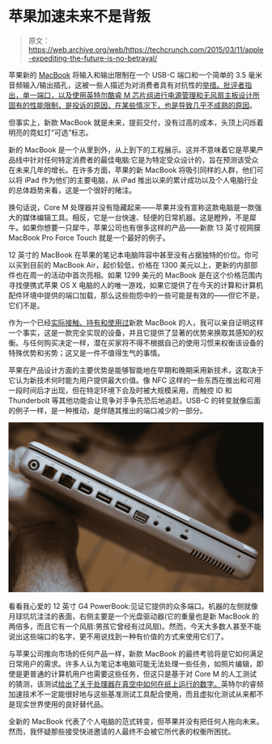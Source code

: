 # 苹果加速未来不是背叛 

> 原文：<https://web.archive.org/web/https://techcrunch.com/2015/03/11/apple-expediting-the-future-is-no-betrayal/>

苹果新的 [MacBook](https://web.archive.org/web/20221005205635/https://beta.techcrunch.com/2015/03/09/apple-introduces-a-reinvented-macbook-air/#tmhmdj:cUYr) 将输入和输出限制在一个 USB-C 端口和一个简单的 3.5 毫米音频输入/输出插孔，这被一些人描述为对消费者具有对抗性的[举措。批评者指出，单一端口，以及使用英特尔酷睿 M 芯片组进行电源管理和无风扇主板设计所固有的性能限制，是投诉的原因，在某些情况下，也是导致](https://web.archive.org/web/20221005205635/https://beta.techcrunch.com/2015/03/10/apples-latest-betrayal/)[几乎不成熟的原因](https://web.archive.org/web/20221005205635/https://twitter.com/mj_pants/status/575358724627259393)。

但事实上，新款 MacBook 就是未来，提前交付，没有过高的成本，头顶上闪烁着明亮的霓虹灯“可选”标志。

新的 MacBook 是一个从里到外，从上到下的工程展示。这并不意味着它是苹果产品线中针对任何特定消费者的最佳电脑:它是为特定受众设计的，旨在预测该受众在未来几年的增长。在许多方面，苹果的新 MacBook 将吸引同样的人群，他们可以将 iPad 作为他们的主要电脑，从 iPad 推出以来的累计成功以及个人电脑行业的总体趋势来看，这是一个很好的赌注。

换句话说，Core M 处理器并没有隐藏起来——苹果并没有宣称这款电脑是一款强大的媒体编辑工具。相反，它是一台快速、轻便的日常机器。这是瞪羚，不是犀牛。如果你想要一只犀牛，苹果公司也有很多这样的产品——新款 13 英寸视网膜 MacBook Pro Force Touch 就是一个最好的例子。

12 英寸的 MacBook 在苹果的笔记本电脑阵容中甚至没有占据独特的价位。你可以买到目前的 MacBook Air，起价较低，价格在 1300 美元以上，更新的内部部件也在周一的活动中首次亮相。如果 1299 美元的 MacBook 是在这个价格范围内寻找便携式苹果 OS X 电脑的人的唯一游戏，如果它提供了在今天的计算和计算机配件环境中提供的端口加载，那么这些抱怨中的一些可能是有效的——但它不是，它们不是。

作为一个已经[实际接触、持有和使用过](https://web.archive.org/web/20221005205635/https://beta.techcrunch.com/2015/03/09/hands-on-with-the-all-new-ultra-thin-macbook-with-retina-display/)新款 MacBook 的人，我可以亲自证明这样一个事实，这是一款完全实现的设备，并且它提供了显著的优势来换取其感知的权衡。与任何购买决定一样，潜在买家将不得不根据自己的使用习惯来权衡该设备的特殊优势和劣势；这又是一件不值得生气的事情。

苹果在产品设计方面的主要优势是能够智能地在早期和晚期采用新技术，这取决于它认为新技术何时能为用户提供最大价值。像 NFC 这样的一些东西在推出和可用一段时间后才出现，但在特定环境下会及时被大规模采用，而触控 ID 和 Thunderbolt 等其他功能会让竞争对手争先恐后地追赶。USB-C 的转变就像后面的例子一样，是一种推动，是伴随其推出的端口减少的一部分。

![IMG_8974](img/2a32bc13aea1d2efc7bd19b96d430ba6.png)

看看我心爱的 12 英寸 G4 PowerBook:见证它提供的众多端口。机器的左侧就像月球坑坑洼洼的表面，右侧主要是一个光盘驱动器(它的重量也是新 MacBook 的两倍多，而且它有一个风扇:男孩它曾经有过风扇)。然而，今天大多数人甚至不能说出这些端口的名字，更不用说找到一种有价值的方式来使用它们了。

与苹果公司推向市场的任何产品一样，新款 MacBook 的最终考验将是它如何满足日常用户的需求。许多人认为笔记本电脑可能无法处理一些任务，如照片编辑，即使是更普通的计算机用户也需要这些任务，但这只是基于对 Core M 的人工测试的猜测，该测试[给出了关于处理器在真空中如何在纸上运行的数字](https://web.archive.org/web/20221005205635/http://www.digitaltrends.com/computing/intel-core-m-5y70-broadwell-tested-benchmarked/)[。](https://web.archive.org/web/20221005205635/http://www.digitaltrends.com/computing/intel-core-m-5y70-broadwell-tested-benchmarked/)英特尔的睿频加速技术不一定能很好地与这些基准测试工具配合使用，而且虚拟化测试从来都不是现实世界使用的良好替代品。

全新的 MacBook 代表了个人电脑的范式转变，但苹果并没有把任何人拖向未来。然而，我怀疑那些接受快进邀请的人最终不会被它所代表的权衡所困扰。